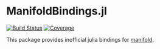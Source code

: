 # ManifoldBindings.jl

[![Build Status](https://github.com/jw3126/ManifoldBindings.jl/actions/workflows/CI.yml/badge.svg?branch=main)](https://github.com/jw3126/ManifoldBindings.jl/actions/workflows/CI.yml?query=branch%3Amain)
[![Coverage](https://codecov.io/gh/jw3126/ManifoldBindings.jl/branch/main/graph/badge.svg)](https://codecov.io/gh/jw3126/ManifoldBindings.jl)

This package provides inofficial julia bindings for [manifold](https://github.com/elalish/manifold).
